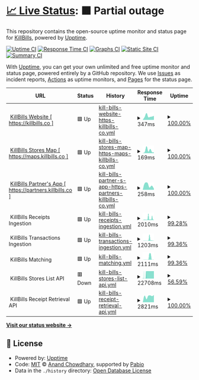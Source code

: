 # [📈 Live Status](https://killbillsdev.github.io/StatusPage): <!--live status--> **🟧 Partial outage**

This repository contains the open-source uptime monitor and status page for [KillBills](https://www.killbills.co/), powered by [Upptime](https://github.com/upptime/upptime).

[![Uptime CI](https://github.com/killbillsdev/StatusPage/workflows/Uptime%20CI/badge.svg)](https://github.com/killbillsdev/StatusPage/actions?query=workflow%3A%22Uptime+CI%22)
[![Response Time CI](https://github.com/killbillsdev/StatusPage/workflows/Response%20Time%20CI/badge.svg)](https://github.com/killbillsdev/StatusPage/actions?query=workflow%3A%22Response+Time+CI%22)
[![Graphs CI](https://github.com/killbillsdev/StatusPage/workflows/Graphs%20CI/badge.svg)](https://github.com/killbillsdev/StatusPage/actions?query=workflow%3A%22Graphs+CI%22)
[![Static Site CI](https://github.com/killbillsdev/StatusPage/workflows/Static%20Site%20CI/badge.svg)](https://github.com/killbillsdev/StatusPage/actions?query=workflow%3A%22Static+Site+CI%22)
[![Summary CI](https://github.com/killbillsdev/StatusPage/workflows/Summary%20CI/badge.svg)](https://github.com/killbillsdev/StatusPage/actions?query=workflow%3A%22Summary+CI%22)

With [Upptime](https://upptime.js.org), you can get your own unlimited and free uptime monitor and status page, powered entirely by a GitHub repository. We use [Issues](https://github.com/killbillsdev/StatusPage/issues) as incident reports, [Actions](https://github.com/killbillsdev/StatusPage/actions) as uptime monitors, and [Pages](https://killbillsdev.github.io/StatusPage) for the status page.

<!--start: status pages-->
<!-- This summary is generated by Upptime (https://github.com/upptime/upptime) -->
<!-- Do not edit this manually, your changes will be overwritten -->
<!-- prettier-ignore -->
| URL | Status | History | Response Time | Uptime |
| --- | ------ | ------- | ------------- | ------ |
| <img alt="" src="https://cdn.prod.website-files.com/65266c5d2cc55475b719db3a/65266c5d2cc55475b719dbea_favicon-killbillz%201.svg" height="13"> [KillBills Website [ https://killbills.co ]](https://killbills.co) | 🟩 Up | [kill-bills-website-https-killbills-co.yml](https://github.com/killbillsdev/StatusPage/commits/HEAD/history/kill-bills-website-https-killbills-co.yml) | <details><summary><img alt="Response time graph" src="./graphs/kill-bills-website-https-killbills-co/response-time-week.png" height="20"> 347ms</summary><br><a href="https://status.killbills.co/history/kill-bills-website-https-killbills-co"><img alt="Response time 364" src="https://img.shields.io/endpoint?url=https%3A%2F%2Fraw.githubusercontent.com%2Fkillbillsdev%2FStatusPage%2FHEAD%2Fapi%2Fkill-bills-website-https-killbills-co%2Fresponse-time.json"></a><br><a href="https://status.killbills.co/history/kill-bills-website-https-killbills-co"><img alt="24-hour response time 371" src="https://img.shields.io/endpoint?url=https%3A%2F%2Fraw.githubusercontent.com%2Fkillbillsdev%2FStatusPage%2FHEAD%2Fapi%2Fkill-bills-website-https-killbills-co%2Fresponse-time-day.json"></a><br><a href="https://status.killbills.co/history/kill-bills-website-https-killbills-co"><img alt="7-day response time 347" src="https://img.shields.io/endpoint?url=https%3A%2F%2Fraw.githubusercontent.com%2Fkillbillsdev%2FStatusPage%2FHEAD%2Fapi%2Fkill-bills-website-https-killbills-co%2Fresponse-time-week.json"></a><br><a href="https://status.killbills.co/history/kill-bills-website-https-killbills-co"><img alt="30-day response time 364" src="https://img.shields.io/endpoint?url=https%3A%2F%2Fraw.githubusercontent.com%2Fkillbillsdev%2FStatusPage%2FHEAD%2Fapi%2Fkill-bills-website-https-killbills-co%2Fresponse-time-month.json"></a><br><a href="https://status.killbills.co/history/kill-bills-website-https-killbills-co"><img alt="1-year response time 364" src="https://img.shields.io/endpoint?url=https%3A%2F%2Fraw.githubusercontent.com%2Fkillbillsdev%2FStatusPage%2FHEAD%2Fapi%2Fkill-bills-website-https-killbills-co%2Fresponse-time-year.json"></a></details> | <details><summary><a href="https://status.killbills.co/history/kill-bills-website-https-killbills-co">100.00%</a></summary><a href="https://status.killbills.co/history/kill-bills-website-https-killbills-co"><img alt="All-time uptime 100.00%" src="https://img.shields.io/endpoint?url=https%3A%2F%2Fraw.githubusercontent.com%2Fkillbillsdev%2FStatusPage%2FHEAD%2Fapi%2Fkill-bills-website-https-killbills-co%2Fuptime.json"></a><br><a href="https://status.killbills.co/history/kill-bills-website-https-killbills-co"><img alt="24-hour uptime 100.00%" src="https://img.shields.io/endpoint?url=https%3A%2F%2Fraw.githubusercontent.com%2Fkillbillsdev%2FStatusPage%2FHEAD%2Fapi%2Fkill-bills-website-https-killbills-co%2Fuptime-day.json"></a><br><a href="https://status.killbills.co/history/kill-bills-website-https-killbills-co"><img alt="7-day uptime 100.00%" src="https://img.shields.io/endpoint?url=https%3A%2F%2Fraw.githubusercontent.com%2Fkillbillsdev%2FStatusPage%2FHEAD%2Fapi%2Fkill-bills-website-https-killbills-co%2Fuptime-week.json"></a><br><a href="https://status.killbills.co/history/kill-bills-website-https-killbills-co"><img alt="30-day uptime 100.00%" src="https://img.shields.io/endpoint?url=https%3A%2F%2Fraw.githubusercontent.com%2Fkillbillsdev%2FStatusPage%2FHEAD%2Fapi%2Fkill-bills-website-https-killbills-co%2Fuptime-month.json"></a><br><a href="https://status.killbills.co/history/kill-bills-website-https-killbills-co"><img alt="1-year uptime 100.00%" src="https://img.shields.io/endpoint?url=https%3A%2F%2Fraw.githubusercontent.com%2Fkillbillsdev%2FStatusPage%2FHEAD%2Fapi%2Fkill-bills-website-https-killbills-co%2Fuptime-year.json"></a></details>
| <img alt="" src="https://cdn.prod.website-files.com/65266c5d2cc55475b719db3a/65266c5d2cc55475b719dbea_favicon-killbillz%201.svg" height="13"> [KillBills Stores Map [ https://maps.killbills.co ]](https://maps.killbills.co) | 🟩 Up | [kill-bills-stores-map-https-maps-killbills-co.yml](https://github.com/killbillsdev/StatusPage/commits/HEAD/history/kill-bills-stores-map-https-maps-killbills-co.yml) | <details><summary><img alt="Response time graph" src="./graphs/kill-bills-stores-map-https-maps-killbills-co/response-time-week.png" height="20"> 169ms</summary><br><a href="https://status.killbills.co/history/kill-bills-stores-map-https-maps-killbills-co"><img alt="Response time 140" src="https://img.shields.io/endpoint?url=https%3A%2F%2Fraw.githubusercontent.com%2Fkillbillsdev%2FStatusPage%2FHEAD%2Fapi%2Fkill-bills-stores-map-https-maps-killbills-co%2Fresponse-time.json"></a><br><a href="https://status.killbills.co/history/kill-bills-stores-map-https-maps-killbills-co"><img alt="24-hour response time 54" src="https://img.shields.io/endpoint?url=https%3A%2F%2Fraw.githubusercontent.com%2Fkillbillsdev%2FStatusPage%2FHEAD%2Fapi%2Fkill-bills-stores-map-https-maps-killbills-co%2Fresponse-time-day.json"></a><br><a href="https://status.killbills.co/history/kill-bills-stores-map-https-maps-killbills-co"><img alt="7-day response time 169" src="https://img.shields.io/endpoint?url=https%3A%2F%2Fraw.githubusercontent.com%2Fkillbillsdev%2FStatusPage%2FHEAD%2Fapi%2Fkill-bills-stores-map-https-maps-killbills-co%2Fresponse-time-week.json"></a><br><a href="https://status.killbills.co/history/kill-bills-stores-map-https-maps-killbills-co"><img alt="30-day response time 140" src="https://img.shields.io/endpoint?url=https%3A%2F%2Fraw.githubusercontent.com%2Fkillbillsdev%2FStatusPage%2FHEAD%2Fapi%2Fkill-bills-stores-map-https-maps-killbills-co%2Fresponse-time-month.json"></a><br><a href="https://status.killbills.co/history/kill-bills-stores-map-https-maps-killbills-co"><img alt="1-year response time 140" src="https://img.shields.io/endpoint?url=https%3A%2F%2Fraw.githubusercontent.com%2Fkillbillsdev%2FStatusPage%2FHEAD%2Fapi%2Fkill-bills-stores-map-https-maps-killbills-co%2Fresponse-time-year.json"></a></details> | <details><summary><a href="https://status.killbills.co/history/kill-bills-stores-map-https-maps-killbills-co">100.00%</a></summary><a href="https://status.killbills.co/history/kill-bills-stores-map-https-maps-killbills-co"><img alt="All-time uptime 100.00%" src="https://img.shields.io/endpoint?url=https%3A%2F%2Fraw.githubusercontent.com%2Fkillbillsdev%2FStatusPage%2FHEAD%2Fapi%2Fkill-bills-stores-map-https-maps-killbills-co%2Fuptime.json"></a><br><a href="https://status.killbills.co/history/kill-bills-stores-map-https-maps-killbills-co"><img alt="24-hour uptime 100.00%" src="https://img.shields.io/endpoint?url=https%3A%2F%2Fraw.githubusercontent.com%2Fkillbillsdev%2FStatusPage%2FHEAD%2Fapi%2Fkill-bills-stores-map-https-maps-killbills-co%2Fuptime-day.json"></a><br><a href="https://status.killbills.co/history/kill-bills-stores-map-https-maps-killbills-co"><img alt="7-day uptime 100.00%" src="https://img.shields.io/endpoint?url=https%3A%2F%2Fraw.githubusercontent.com%2Fkillbillsdev%2FStatusPage%2FHEAD%2Fapi%2Fkill-bills-stores-map-https-maps-killbills-co%2Fuptime-week.json"></a><br><a href="https://status.killbills.co/history/kill-bills-stores-map-https-maps-killbills-co"><img alt="30-day uptime 100.00%" src="https://img.shields.io/endpoint?url=https%3A%2F%2Fraw.githubusercontent.com%2Fkillbillsdev%2FStatusPage%2FHEAD%2Fapi%2Fkill-bills-stores-map-https-maps-killbills-co%2Fuptime-month.json"></a><br><a href="https://status.killbills.co/history/kill-bills-stores-map-https-maps-killbills-co"><img alt="1-year uptime 100.00%" src="https://img.shields.io/endpoint?url=https%3A%2F%2Fraw.githubusercontent.com%2Fkillbillsdev%2FStatusPage%2FHEAD%2Fapi%2Fkill-bills-stores-map-https-maps-killbills-co%2Fuptime-year.json"></a></details>
| <img alt="" src="https://cdn.prod.website-files.com/65266c5d2cc55475b719db3a/65266c5d2cc55475b719dbea_favicon-killbillz%201.svg" height="13"> [KillBills Partner's App [ https://partners.killbills.co ]](https://partners.killbills.co) | 🟩 Up | [kill-bills-partner-s-app-https-partners-killbills-co.yml](https://github.com/killbillsdev/StatusPage/commits/HEAD/history/kill-bills-partner-s-app-https-partners-killbills-co.yml) | <details><summary><img alt="Response time graph" src="./graphs/kill-bills-partner-s-app-https-partners-killbills-co/response-time-week.png" height="20"> 258ms</summary><br><a href="https://status.killbills.co/history/kill-bills-partner-s-app-https-partners-killbills-co"><img alt="Response time 301" src="https://img.shields.io/endpoint?url=https%3A%2F%2Fraw.githubusercontent.com%2Fkillbillsdev%2FStatusPage%2FHEAD%2Fapi%2Fkill-bills-partner-s-app-https-partners-killbills-co%2Fresponse-time.json"></a><br><a href="https://status.killbills.co/history/kill-bills-partner-s-app-https-partners-killbills-co"><img alt="24-hour response time 62" src="https://img.shields.io/endpoint?url=https%3A%2F%2Fraw.githubusercontent.com%2Fkillbillsdev%2FStatusPage%2FHEAD%2Fapi%2Fkill-bills-partner-s-app-https-partners-killbills-co%2Fresponse-time-day.json"></a><br><a href="https://status.killbills.co/history/kill-bills-partner-s-app-https-partners-killbills-co"><img alt="7-day response time 258" src="https://img.shields.io/endpoint?url=https%3A%2F%2Fraw.githubusercontent.com%2Fkillbillsdev%2FStatusPage%2FHEAD%2Fapi%2Fkill-bills-partner-s-app-https-partners-killbills-co%2Fresponse-time-week.json"></a><br><a href="https://status.killbills.co/history/kill-bills-partner-s-app-https-partners-killbills-co"><img alt="30-day response time 301" src="https://img.shields.io/endpoint?url=https%3A%2F%2Fraw.githubusercontent.com%2Fkillbillsdev%2FStatusPage%2FHEAD%2Fapi%2Fkill-bills-partner-s-app-https-partners-killbills-co%2Fresponse-time-month.json"></a><br><a href="https://status.killbills.co/history/kill-bills-partner-s-app-https-partners-killbills-co"><img alt="1-year response time 301" src="https://img.shields.io/endpoint?url=https%3A%2F%2Fraw.githubusercontent.com%2Fkillbillsdev%2FStatusPage%2FHEAD%2Fapi%2Fkill-bills-partner-s-app-https-partners-killbills-co%2Fresponse-time-year.json"></a></details> | <details><summary><a href="https://status.killbills.co/history/kill-bills-partner-s-app-https-partners-killbills-co">100.00%</a></summary><a href="https://status.killbills.co/history/kill-bills-partner-s-app-https-partners-killbills-co"><img alt="All-time uptime 100.00%" src="https://img.shields.io/endpoint?url=https%3A%2F%2Fraw.githubusercontent.com%2Fkillbillsdev%2FStatusPage%2FHEAD%2Fapi%2Fkill-bills-partner-s-app-https-partners-killbills-co%2Fuptime.json"></a><br><a href="https://status.killbills.co/history/kill-bills-partner-s-app-https-partners-killbills-co"><img alt="24-hour uptime 100.00%" src="https://img.shields.io/endpoint?url=https%3A%2F%2Fraw.githubusercontent.com%2Fkillbillsdev%2FStatusPage%2FHEAD%2Fapi%2Fkill-bills-partner-s-app-https-partners-killbills-co%2Fuptime-day.json"></a><br><a href="https://status.killbills.co/history/kill-bills-partner-s-app-https-partners-killbills-co"><img alt="7-day uptime 100.00%" src="https://img.shields.io/endpoint?url=https%3A%2F%2Fraw.githubusercontent.com%2Fkillbillsdev%2FStatusPage%2FHEAD%2Fapi%2Fkill-bills-partner-s-app-https-partners-killbills-co%2Fuptime-week.json"></a><br><a href="https://status.killbills.co/history/kill-bills-partner-s-app-https-partners-killbills-co"><img alt="30-day uptime 100.00%" src="https://img.shields.io/endpoint?url=https%3A%2F%2Fraw.githubusercontent.com%2Fkillbillsdev%2FStatusPage%2FHEAD%2Fapi%2Fkill-bills-partner-s-app-https-partners-killbills-co%2Fuptime-month.json"></a><br><a href="https://status.killbills.co/history/kill-bills-partner-s-app-https-partners-killbills-co"><img alt="1-year uptime 100.00%" src="https://img.shields.io/endpoint?url=https%3A%2F%2Fraw.githubusercontent.com%2Fkillbillsdev%2FStatusPage%2FHEAD%2Fapi%2Fkill-bills-partner-s-app-https-partners-killbills-co%2Fuptime-year.json"></a></details>
| <img alt="" src="https://cdn.prod.website-files.com/65266c5d2cc55475b719db3a/65266c5d2cc55475b719dbea_favicon-killbillz%201.svg" height="13"> KillBills Receipts Ingestion | 🟩 Up | [kill-bills-receipts-ingestion.yml](https://github.com/killbillsdev/StatusPage/commits/HEAD/history/kill-bills-receipts-ingestion.yml) | <details><summary><img alt="Response time graph" src="./graphs/kill-bills-receipts-ingestion/response-time-week.png" height="20"> 2010ms</summary><br><a href="https://status.killbills.co/history/kill-bills-receipts-ingestion"><img alt="Response time 1089" src="https://img.shields.io/endpoint?url=https%3A%2F%2Fraw.githubusercontent.com%2Fkillbillsdev%2FStatusPage%2FHEAD%2Fapi%2Fkill-bills-receipts-ingestion%2Fresponse-time.json"></a><br><a href="https://status.killbills.co/history/kill-bills-receipts-ingestion"><img alt="24-hour response time 696" src="https://img.shields.io/endpoint?url=https%3A%2F%2Fraw.githubusercontent.com%2Fkillbillsdev%2FStatusPage%2FHEAD%2Fapi%2Fkill-bills-receipts-ingestion%2Fresponse-time-day.json"></a><br><a href="https://status.killbills.co/history/kill-bills-receipts-ingestion"><img alt="7-day response time 2010" src="https://img.shields.io/endpoint?url=https%3A%2F%2Fraw.githubusercontent.com%2Fkillbillsdev%2FStatusPage%2FHEAD%2Fapi%2Fkill-bills-receipts-ingestion%2Fresponse-time-week.json"></a><br><a href="https://status.killbills.co/history/kill-bills-receipts-ingestion"><img alt="30-day response time 1089" src="https://img.shields.io/endpoint?url=https%3A%2F%2Fraw.githubusercontent.com%2Fkillbillsdev%2FStatusPage%2FHEAD%2Fapi%2Fkill-bills-receipts-ingestion%2Fresponse-time-month.json"></a><br><a href="https://status.killbills.co/history/kill-bills-receipts-ingestion"><img alt="1-year response time 1089" src="https://img.shields.io/endpoint?url=https%3A%2F%2Fraw.githubusercontent.com%2Fkillbillsdev%2FStatusPage%2FHEAD%2Fapi%2Fkill-bills-receipts-ingestion%2Fresponse-time-year.json"></a></details> | <details><summary><a href="https://status.killbills.co/history/kill-bills-receipts-ingestion">99.28%</a></summary><a href="https://status.killbills.co/history/kill-bills-receipts-ingestion"><img alt="All-time uptime 99.59%" src="https://img.shields.io/endpoint?url=https%3A%2F%2Fraw.githubusercontent.com%2Fkillbillsdev%2FStatusPage%2FHEAD%2Fapi%2Fkill-bills-receipts-ingestion%2Fuptime.json"></a><br><a href="https://status.killbills.co/history/kill-bills-receipts-ingestion"><img alt="24-hour uptime 100.00%" src="https://img.shields.io/endpoint?url=https%3A%2F%2Fraw.githubusercontent.com%2Fkillbillsdev%2FStatusPage%2FHEAD%2Fapi%2Fkill-bills-receipts-ingestion%2Fuptime-day.json"></a><br><a href="https://status.killbills.co/history/kill-bills-receipts-ingestion"><img alt="7-day uptime 99.28%" src="https://img.shields.io/endpoint?url=https%3A%2F%2Fraw.githubusercontent.com%2Fkillbillsdev%2FStatusPage%2FHEAD%2Fapi%2Fkill-bills-receipts-ingestion%2Fuptime-week.json"></a><br><a href="https://status.killbills.co/history/kill-bills-receipts-ingestion"><img alt="30-day uptime 99.59%" src="https://img.shields.io/endpoint?url=https%3A%2F%2Fraw.githubusercontent.com%2Fkillbillsdev%2FStatusPage%2FHEAD%2Fapi%2Fkill-bills-receipts-ingestion%2Fuptime-month.json"></a><br><a href="https://status.killbills.co/history/kill-bills-receipts-ingestion"><img alt="1-year uptime 99.59%" src="https://img.shields.io/endpoint?url=https%3A%2F%2Fraw.githubusercontent.com%2Fkillbillsdev%2FStatusPage%2FHEAD%2Fapi%2Fkill-bills-receipts-ingestion%2Fuptime-year.json"></a></details>
| <img alt="" src="https://cdn.prod.website-files.com/65266c5d2cc55475b719db3a/65266c5d2cc55475b719dbea_favicon-killbillz%201.svg" height="13"> KillBills Transactions Ingestion | 🟩 Up | [kill-bills-transactions-ingestion.yml](https://github.com/killbillsdev/StatusPage/commits/HEAD/history/kill-bills-transactions-ingestion.yml) | <details><summary><img alt="Response time graph" src="./graphs/kill-bills-transactions-ingestion/response-time-week.png" height="20"> 1203ms</summary><br><a href="https://status.killbills.co/history/kill-bills-transactions-ingestion"><img alt="Response time 480" src="https://img.shields.io/endpoint?url=https%3A%2F%2Fraw.githubusercontent.com%2Fkillbillsdev%2FStatusPage%2FHEAD%2Fapi%2Fkill-bills-transactions-ingestion%2Fresponse-time.json"></a><br><a href="https://status.killbills.co/history/kill-bills-transactions-ingestion"><img alt="24-hour response time 236" src="https://img.shields.io/endpoint?url=https%3A%2F%2Fraw.githubusercontent.com%2Fkillbillsdev%2FStatusPage%2FHEAD%2Fapi%2Fkill-bills-transactions-ingestion%2Fresponse-time-day.json"></a><br><a href="https://status.killbills.co/history/kill-bills-transactions-ingestion"><img alt="7-day response time 1203" src="https://img.shields.io/endpoint?url=https%3A%2F%2Fraw.githubusercontent.com%2Fkillbillsdev%2FStatusPage%2FHEAD%2Fapi%2Fkill-bills-transactions-ingestion%2Fresponse-time-week.json"></a><br><a href="https://status.killbills.co/history/kill-bills-transactions-ingestion"><img alt="30-day response time 480" src="https://img.shields.io/endpoint?url=https%3A%2F%2Fraw.githubusercontent.com%2Fkillbillsdev%2FStatusPage%2FHEAD%2Fapi%2Fkill-bills-transactions-ingestion%2Fresponse-time-month.json"></a><br><a href="https://status.killbills.co/history/kill-bills-transactions-ingestion"><img alt="1-year response time 480" src="https://img.shields.io/endpoint?url=https%3A%2F%2Fraw.githubusercontent.com%2Fkillbillsdev%2FStatusPage%2FHEAD%2Fapi%2Fkill-bills-transactions-ingestion%2Fresponse-time-year.json"></a></details> | <details><summary><a href="https://status.killbills.co/history/kill-bills-transactions-ingestion">99.36%</a></summary><a href="https://status.killbills.co/history/kill-bills-transactions-ingestion"><img alt="All-time uptime 99.66%" src="https://img.shields.io/endpoint?url=https%3A%2F%2Fraw.githubusercontent.com%2Fkillbillsdev%2FStatusPage%2FHEAD%2Fapi%2Fkill-bills-transactions-ingestion%2Fuptime.json"></a><br><a href="https://status.killbills.co/history/kill-bills-transactions-ingestion"><img alt="24-hour uptime 100.00%" src="https://img.shields.io/endpoint?url=https%3A%2F%2Fraw.githubusercontent.com%2Fkillbillsdev%2FStatusPage%2FHEAD%2Fapi%2Fkill-bills-transactions-ingestion%2Fuptime-day.json"></a><br><a href="https://status.killbills.co/history/kill-bills-transactions-ingestion"><img alt="7-day uptime 99.36%" src="https://img.shields.io/endpoint?url=https%3A%2F%2Fraw.githubusercontent.com%2Fkillbillsdev%2FStatusPage%2FHEAD%2Fapi%2Fkill-bills-transactions-ingestion%2Fuptime-week.json"></a><br><a href="https://status.killbills.co/history/kill-bills-transactions-ingestion"><img alt="30-day uptime 99.66%" src="https://img.shields.io/endpoint?url=https%3A%2F%2Fraw.githubusercontent.com%2Fkillbillsdev%2FStatusPage%2FHEAD%2Fapi%2Fkill-bills-transactions-ingestion%2Fuptime-month.json"></a><br><a href="https://status.killbills.co/history/kill-bills-transactions-ingestion"><img alt="1-year uptime 99.66%" src="https://img.shields.io/endpoint?url=https%3A%2F%2Fraw.githubusercontent.com%2Fkillbillsdev%2FStatusPage%2FHEAD%2Fapi%2Fkill-bills-transactions-ingestion%2Fuptime-year.json"></a></details>
| <img alt="" src="https://cdn.prod.website-files.com/65266c5d2cc55475b719db3a/65266c5d2cc55475b719dbea_favicon-killbillz%201.svg" height="13"> KillBills Matching | 🟩 Up | [kill-bills-matching.yml](https://github.com/killbillsdev/StatusPage/commits/HEAD/history/kill-bills-matching.yml) | <details><summary><img alt="Response time graph" src="./graphs/kill-bills-matching/response-time-week.png" height="20"> 2111ms</summary><br><a href="https://status.killbills.co/history/kill-bills-matching"><img alt="Response time 1349" src="https://img.shields.io/endpoint?url=https%3A%2F%2Fraw.githubusercontent.com%2Fkillbillsdev%2FStatusPage%2FHEAD%2Fapi%2Fkill-bills-matching%2Fresponse-time.json"></a><br><a href="https://status.killbills.co/history/kill-bills-matching"><img alt="24-hour response time 160" src="https://img.shields.io/endpoint?url=https%3A%2F%2Fraw.githubusercontent.com%2Fkillbillsdev%2FStatusPage%2FHEAD%2Fapi%2Fkill-bills-matching%2Fresponse-time-day.json"></a><br><a href="https://status.killbills.co/history/kill-bills-matching"><img alt="7-day response time 2111" src="https://img.shields.io/endpoint?url=https%3A%2F%2Fraw.githubusercontent.com%2Fkillbillsdev%2FStatusPage%2FHEAD%2Fapi%2Fkill-bills-matching%2Fresponse-time-week.json"></a><br><a href="https://status.killbills.co/history/kill-bills-matching"><img alt="30-day response time 1349" src="https://img.shields.io/endpoint?url=https%3A%2F%2Fraw.githubusercontent.com%2Fkillbillsdev%2FStatusPage%2FHEAD%2Fapi%2Fkill-bills-matching%2Fresponse-time-month.json"></a><br><a href="https://status.killbills.co/history/kill-bills-matching"><img alt="1-year response time 1349" src="https://img.shields.io/endpoint?url=https%3A%2F%2Fraw.githubusercontent.com%2Fkillbillsdev%2FStatusPage%2FHEAD%2Fapi%2Fkill-bills-matching%2Fresponse-time-year.json"></a></details> | <details><summary><a href="https://status.killbills.co/history/kill-bills-matching">99.36%</a></summary><a href="https://status.killbills.co/history/kill-bills-matching"><img alt="All-time uptime 95.35%" src="https://img.shields.io/endpoint?url=https%3A%2F%2Fraw.githubusercontent.com%2Fkillbillsdev%2FStatusPage%2FHEAD%2Fapi%2Fkill-bills-matching%2Fuptime.json"></a><br><a href="https://status.killbills.co/history/kill-bills-matching"><img alt="24-hour uptime 100.00%" src="https://img.shields.io/endpoint?url=https%3A%2F%2Fraw.githubusercontent.com%2Fkillbillsdev%2FStatusPage%2FHEAD%2Fapi%2Fkill-bills-matching%2Fuptime-day.json"></a><br><a href="https://status.killbills.co/history/kill-bills-matching"><img alt="7-day uptime 99.36%" src="https://img.shields.io/endpoint?url=https%3A%2F%2Fraw.githubusercontent.com%2Fkillbillsdev%2FStatusPage%2FHEAD%2Fapi%2Fkill-bills-matching%2Fuptime-week.json"></a><br><a href="https://status.killbills.co/history/kill-bills-matching"><img alt="30-day uptime 95.35%" src="https://img.shields.io/endpoint?url=https%3A%2F%2Fraw.githubusercontent.com%2Fkillbillsdev%2FStatusPage%2FHEAD%2Fapi%2Fkill-bills-matching%2Fuptime-month.json"></a><br><a href="https://status.killbills.co/history/kill-bills-matching"><img alt="1-year uptime 95.35%" src="https://img.shields.io/endpoint?url=https%3A%2F%2Fraw.githubusercontent.com%2Fkillbillsdev%2FStatusPage%2FHEAD%2Fapi%2Fkill-bills-matching%2Fuptime-year.json"></a></details>
| <img alt="" src="https://cdn.prod.website-files.com/65266c5d2cc55475b719db3a/65266c5d2cc55475b719dbea_favicon-killbillz%201.svg" height="13"> KillBills Stores List API | 🟥 Down | [kill-bills-stores-list-api.yml](https://github.com/killbillsdev/StatusPage/commits/HEAD/history/kill-bills-stores-list-api.yml) | <details><summary><img alt="Response time graph" src="./graphs/kill-bills-stores-list-api/response-time-week.png" height="20"> 22708ms</summary><br><a href="https://status.killbills.co/history/kill-bills-stores-list-api"><img alt="Response time 20929" src="https://img.shields.io/endpoint?url=https%3A%2F%2Fraw.githubusercontent.com%2Fkillbillsdev%2FStatusPage%2FHEAD%2Fapi%2Fkill-bills-stores-list-api%2Fresponse-time.json"></a><br><a href="https://status.killbills.co/history/kill-bills-stores-list-api"><img alt="24-hour response time 29593" src="https://img.shields.io/endpoint?url=https%3A%2F%2Fraw.githubusercontent.com%2Fkillbillsdev%2FStatusPage%2FHEAD%2Fapi%2Fkill-bills-stores-list-api%2Fresponse-time-day.json"></a><br><a href="https://status.killbills.co/history/kill-bills-stores-list-api"><img alt="7-day response time 22708" src="https://img.shields.io/endpoint?url=https%3A%2F%2Fraw.githubusercontent.com%2Fkillbillsdev%2FStatusPage%2FHEAD%2Fapi%2Fkill-bills-stores-list-api%2Fresponse-time-week.json"></a><br><a href="https://status.killbills.co/history/kill-bills-stores-list-api"><img alt="30-day response time 20929" src="https://img.shields.io/endpoint?url=https%3A%2F%2Fraw.githubusercontent.com%2Fkillbillsdev%2FStatusPage%2FHEAD%2Fapi%2Fkill-bills-stores-list-api%2Fresponse-time-month.json"></a><br><a href="https://status.killbills.co/history/kill-bills-stores-list-api"><img alt="1-year response time 20929" src="https://img.shields.io/endpoint?url=https%3A%2F%2Fraw.githubusercontent.com%2Fkillbillsdev%2FStatusPage%2FHEAD%2Fapi%2Fkill-bills-stores-list-api%2Fresponse-time-year.json"></a></details> | <details><summary><a href="https://status.killbills.co/history/kill-bills-stores-list-api">56.59%</a></summary><a href="https://status.killbills.co/history/kill-bills-stores-list-api"><img alt="All-time uptime 76.90%" src="https://img.shields.io/endpoint?url=https%3A%2F%2Fraw.githubusercontent.com%2Fkillbillsdev%2FStatusPage%2FHEAD%2Fapi%2Fkill-bills-stores-list-api%2Fuptime.json"></a><br><a href="https://status.killbills.co/history/kill-bills-stores-list-api"><img alt="24-hour uptime 0.00%" src="https://img.shields.io/endpoint?url=https%3A%2F%2Fraw.githubusercontent.com%2Fkillbillsdev%2FStatusPage%2FHEAD%2Fapi%2Fkill-bills-stores-list-api%2Fuptime-day.json"></a><br><a href="https://status.killbills.co/history/kill-bills-stores-list-api"><img alt="7-day uptime 56.59%" src="https://img.shields.io/endpoint?url=https%3A%2F%2Fraw.githubusercontent.com%2Fkillbillsdev%2FStatusPage%2FHEAD%2Fapi%2Fkill-bills-stores-list-api%2Fuptime-week.json"></a><br><a href="https://status.killbills.co/history/kill-bills-stores-list-api"><img alt="30-day uptime 76.90%" src="https://img.shields.io/endpoint?url=https%3A%2F%2Fraw.githubusercontent.com%2Fkillbillsdev%2FStatusPage%2FHEAD%2Fapi%2Fkill-bills-stores-list-api%2Fuptime-month.json"></a><br><a href="https://status.killbills.co/history/kill-bills-stores-list-api"><img alt="1-year uptime 76.90%" src="https://img.shields.io/endpoint?url=https%3A%2F%2Fraw.githubusercontent.com%2Fkillbillsdev%2FStatusPage%2FHEAD%2Fapi%2Fkill-bills-stores-list-api%2Fuptime-year.json"></a></details>
| <img alt="" src="https://cdn.prod.website-files.com/65266c5d2cc55475b719db3a/65266c5d2cc55475b719dbea_favicon-killbillz%201.svg" height="13"> KillBills Receipt Retrieval API | 🟩 Up | [kill-bills-receipt-retrieval-api.yml](https://github.com/killbillsdev/StatusPage/commits/HEAD/history/kill-bills-receipt-retrieval-api.yml) | <details><summary><img alt="Response time graph" src="./graphs/kill-bills-receipt-retrieval-api/response-time-week.png" height="20"> 2821ms</summary><br><a href="https://status.killbills.co/history/kill-bills-receipt-retrieval-api"><img alt="Response time 2618" src="https://img.shields.io/endpoint?url=https%3A%2F%2Fraw.githubusercontent.com%2Fkillbillsdev%2FStatusPage%2FHEAD%2Fapi%2Fkill-bills-receipt-retrieval-api%2Fresponse-time.json"></a><br><a href="https://status.killbills.co/history/kill-bills-receipt-retrieval-api"><img alt="24-hour response time 3364" src="https://img.shields.io/endpoint?url=https%3A%2F%2Fraw.githubusercontent.com%2Fkillbillsdev%2FStatusPage%2FHEAD%2Fapi%2Fkill-bills-receipt-retrieval-api%2Fresponse-time-day.json"></a><br><a href="https://status.killbills.co/history/kill-bills-receipt-retrieval-api"><img alt="7-day response time 2821" src="https://img.shields.io/endpoint?url=https%3A%2F%2Fraw.githubusercontent.com%2Fkillbillsdev%2FStatusPage%2FHEAD%2Fapi%2Fkill-bills-receipt-retrieval-api%2Fresponse-time-week.json"></a><br><a href="https://status.killbills.co/history/kill-bills-receipt-retrieval-api"><img alt="30-day response time 2618" src="https://img.shields.io/endpoint?url=https%3A%2F%2Fraw.githubusercontent.com%2Fkillbillsdev%2FStatusPage%2FHEAD%2Fapi%2Fkill-bills-receipt-retrieval-api%2Fresponse-time-month.json"></a><br><a href="https://status.killbills.co/history/kill-bills-receipt-retrieval-api"><img alt="1-year response time 2618" src="https://img.shields.io/endpoint?url=https%3A%2F%2Fraw.githubusercontent.com%2Fkillbillsdev%2FStatusPage%2FHEAD%2Fapi%2Fkill-bills-receipt-retrieval-api%2Fresponse-time-year.json"></a></details> | <details><summary><a href="https://status.killbills.co/history/kill-bills-receipt-retrieval-api">100.00%</a></summary><a href="https://status.killbills.co/history/kill-bills-receipt-retrieval-api"><img alt="All-time uptime 100.00%" src="https://img.shields.io/endpoint?url=https%3A%2F%2Fraw.githubusercontent.com%2Fkillbillsdev%2FStatusPage%2FHEAD%2Fapi%2Fkill-bills-receipt-retrieval-api%2Fuptime.json"></a><br><a href="https://status.killbills.co/history/kill-bills-receipt-retrieval-api"><img alt="24-hour uptime 100.00%" src="https://img.shields.io/endpoint?url=https%3A%2F%2Fraw.githubusercontent.com%2Fkillbillsdev%2FStatusPage%2FHEAD%2Fapi%2Fkill-bills-receipt-retrieval-api%2Fuptime-day.json"></a><br><a href="https://status.killbills.co/history/kill-bills-receipt-retrieval-api"><img alt="7-day uptime 100.00%" src="https://img.shields.io/endpoint?url=https%3A%2F%2Fraw.githubusercontent.com%2Fkillbillsdev%2FStatusPage%2FHEAD%2Fapi%2Fkill-bills-receipt-retrieval-api%2Fuptime-week.json"></a><br><a href="https://status.killbills.co/history/kill-bills-receipt-retrieval-api"><img alt="30-day uptime 100.00%" src="https://img.shields.io/endpoint?url=https%3A%2F%2Fraw.githubusercontent.com%2Fkillbillsdev%2FStatusPage%2FHEAD%2Fapi%2Fkill-bills-receipt-retrieval-api%2Fuptime-month.json"></a><br><a href="https://status.killbills.co/history/kill-bills-receipt-retrieval-api"><img alt="1-year uptime 100.00%" src="https://img.shields.io/endpoint?url=https%3A%2F%2Fraw.githubusercontent.com%2Fkillbillsdev%2FStatusPage%2FHEAD%2Fapi%2Fkill-bills-receipt-retrieval-api%2Fuptime-year.json"></a></details>

<!--end: status pages-->

[**Visit our status website →**](https://killbillsdev.github.io/StatusPage)

## 📄 License

- Powered by: [Upptime](https://github.com/upptime/upptime)
- Code: [MIT](./LICENSE) © [Anand Chowdhary](https://anandchowdhary.com), supported by [Pabio](https://pabio.com)
- Data in the `./history` directory: [Open Database License](https://opendatacommons.org/licenses/odbl/1-0/)
